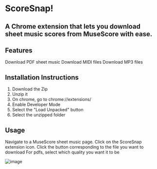 # ScoreSnap!
## A Chrome extension that lets you download sheet music scores from MuseScore with ease.

## Features
Download PDF sheet music
Download MIDI files
Download MP3 files

## Installation Instructions
1. Download the Zip
2. Unzip it
3. On chrome, go to chrome://extensions/
4. Enable Developer Mode
5. Select the "Load Unpacked" button
6. Select the unzipped folder

## Usage
Navigate to a MuseScore sheet music page.
Click on the ScoreSnap extension icon.
Click the button corresponding to the file you want to download
For pdfs, select which quality you want it to be

![image](https://github.com/user-attachments/assets/176192c8-0c1c-4ee9-a7ab-dddcf3a6188c)
